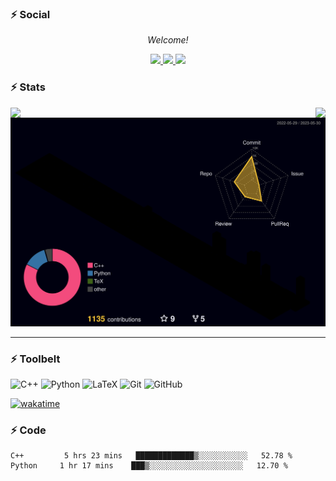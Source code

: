 ### ⚡ Social

<p align="center">
  <i>Welcome!</i>

<p align="center">
  <a href= "https://github.com/zeidk/">
    <img src="https://img.icons8.com/material-outlined/30/689d6a/source-code.png"/>
  </a>
  <a href= "https://www.linkedin.com/in/zeidkootbally/">
    <img src="https://img.icons8.com/material-outlined/30/689d6a/linkedin.png"/>
  </a>

  <a href= "[https://www.nist.gov/people/zeid-kootbally](https://www.nist.gov/people/zeid-kootbally)">
    <img src="https://img.icons8.com/material-outlined/30/689d6a/geography.png"/>
  </a>
</p>




### ⚡ Stats

<!-- [![Readme Card](https://github-readme-stats.vercel.app/api/pin/?username=usnistgov&repo=ros_carla_seri&theme=transparent")](https://github.com/anuraghazra/github-readme-stats) -->

<p align="center">
<a href="https://github.com/anuraghazra/github-readme-stats">
  <img align="left" src="https://github-readme-stats.vercel.app/api?username=zeidk&layout=compact&langs_count=10&rank_icon=github&count_private=true&ring_color=eb3467&show_icons=true&include_all_commits=true&theme=transparent&title_color=eb3467" />
</a>
<a href="https://github.com/anuraghazra/convoychat">
  <img align="right" src="https://github-readme-stats.vercel.app/api/top-langs/?username=zeidk&title_color=eb3467&theme=transparent&langs_count=7&layout=compact" />
</a>
</p>


<p align="center">
  <a href= "./profile-3d-contrib/profile-night-rainbow.svg">
    <img src="./profile-3d-contrib/profile-night-rainbow.svg"/>
  </a>
</p>

---

<!-- <a href= "">
    <img src="https://wakatime.com/share/@af609a7f-e79c-4b20-b63d-6f86656210f4/4c4d0cc0-7130-43e5-8dd2-b070ef70b7df.svg"/>
  </a> -->
  


### ⚡ Toolbelt

<p float="left">
  <img height="20" alt="C++" src="https://img.shields.io/badge/language-C%2B%2B-orange?style=plastic&logo=cplusplus"/>
  <img height="20" alt="Python" src="https://img.shields.io/badge/language-python-informational?style=plastic&logo=python"/>
  <img height="20" alt="LaTeX" src="https://img.shields.io/badge/language-LaTeX-critical?style=plastic&logo=latex"/>
  <img height="20" alt="Git" src="https://img.shields.io/badge/language-Git-yellow?style=plastic&logo=git"/>
  <img height="20" alt="GitHub" src="https://img.shields.io/badge/language-Github-green?style=plastic&logo=github"/>
</p>

<!--START_SECTION:waka-->

[![wakatime](https://wakatime.com/badge/user/af609a7f-e79c-4b20-b63d-6f86656210f4/project/3c423add-d75b-4fd4-9bca-b452ef484eeb.svg)](https://wakatime.com/badge/user/af609a7f-e79c-4b20-b63d-6f86656210f4/project/3c423add-d75b-4fd4-9bca-b452ef484eeb)

### ⚡ Code

```text
C++         5 hrs 23 mins   █████████████▒░░░░░░░░░░░   52.78 %
Python     1 hr 17 mins    ███▒░░░░░░░░░░░░░░░░░░░░░   12.70 %
```

<!--END_SECTION:waka-->

